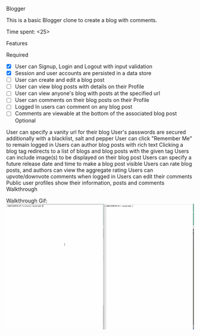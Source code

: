 Blogger

This is a basic Blogger clone to create a blog with comments.

Time spent: <25>

Features

Required

* [X]  User can Signup, Login and Logout with input validation
* [X]  Session and user accounts are persisted in a data store
* [ ]  User can create and edit a blog post
* [ ]   User can view blog posts with details on their Profile
* [ ]   User can view anyone's blog with posts at the specified url
* [ ]   User can comments on their blog posts on their Profile
* [ ]   Logged In users can comment on any blog post
* [ ]   Comments are viewable at the bottom of the associated blog post
Optional

 User can specify a vanity url for their blog
 User's passwords are secured additionally with a blacklist, salt and pepper
 User can click "Remember Me" to remain logged in
 Users can author blog posts with rich text
 Clicking a blog tag redirects to a list of blogs and blog posts with the given tag
 Users can include image(s) to be displayed on their blog post
 Users can specify a future release date and time to make a blog post visible
 Users can rate blog posts, and authors can view the aggregate rating
 Users can upvote/downvote comments when logged in
 Users can edit their comments
 Public user profiles show their information, posts and comments
Walkthrough

Walkthrough Gif:
![alt tag](https://raw.githubusercontent.com/baddooz/nodejs/master/Walkthrough.gif)
